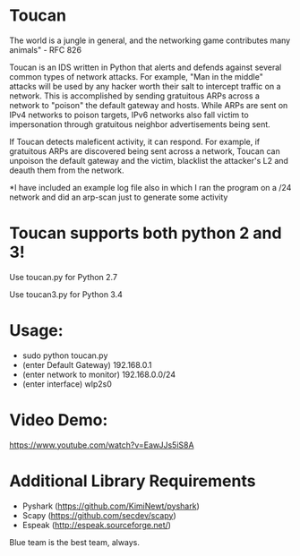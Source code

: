 # Toucan

The world is a jungle in general, and the networking game contributes many animals" - RFC 826
 
Toucan is an IDS written in Python that alerts and defends against several common types of network attacks. For example, "Man in the middle" attacks will be used by any hacker worth their salt to intercept traffic on a network. This is accomplished by sending gratuitous ARPs across a network to "poison" the default gateway and hosts. While ARPs are sent on IPv4 networks to poison targets, IPv6 networks also fall victim to impersonation through gratuitous neighbor advertisements being sent.

If Toucan detects maleficent activity, it can respond. For example, if gratuitous ARPs are discovered being sent across a network, Toucan can unpoison the default gateway and the victim, blacklist the attacker's L2 and deauth them from the network.


*I have included an example log file also in which I ran the program on a /24 network and did an arp-scan just to generate some activity

# Toucan supports both python 2 and 3! 
Use toucan.py for Python 2.7

Use toucan3.py for Python 3.4

# Usage:
- sudo python toucan.py 
- (enter Default Gateway) 192.168.0.1
- (enter network to monitor) 192.168.0.0/24
- (enter interface) wlp2s0

# Video Demo:
https://www.youtube.com/watch?v=EawJJs5iS8A

# Additional Library Requirements

- Pyshark (https://github.com/KimiNewt/pyshark)
- Scapy (https://github.com/secdev/scapy)
- Espeak (http://espeak.sourceforge.net/)

Blue team is the best team, always.
